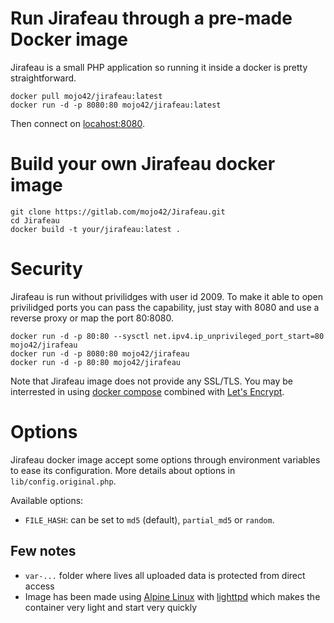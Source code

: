 # Run Jirafeau through a pre-made Docker image

Jirafeau is a small PHP application so running it inside a docker is pretty straightforward.

```
docker pull mojo42/jirafeau:latest
docker run -d -p 8080:80 mojo42/jirafeau:latest
```

Then connect on [locahost:8080](http://localhost:8080/).

# Build your own Jirafeau docker image

```
git clone https://gitlab.com/mojo42/Jirafeau.git
cd Jirafeau
docker build -t your/jirafeau:latest .
```

# Security

Jirafeau is run without privilidges with user id 2009. To make it able to open privilidged ports you can pass the capability, just stay with 8080 and use a reverse proxy or map the port 80:8080.
```
docker run -d -p 80:80 --sysctl net.ipv4.ip_unprivileged_port_start=80 mojo42/jirafeau
docker run -d -p 8080:80 mojo42/jirafeau
docker run -d -p 80:80 mojo42/jirafeau
```

Note that Jirafeau image does not provide any SSL/TLS. You may be interrested in using [docker compose](https://docs.docker.com/compose/) combined with [Let's Encrypt](https://letsencrypt.org/).

# Options

Jirafeau docker image accept some options through environment variables to ease its configuration.
More details about options in `lib/config.original.php`.

Available options:
- `FILE_HASH`: can be set to `md5` (default), `partial_md5` or `random`.

## Few notes

- `var-...` folder where lives all uploaded data is protected from direct access
- Image has been made using [Alpine Linux](https://alpinelinux.org/) with [lighttpd](https://www.lighttpd.net/) which makes the container very light and start very quickly
